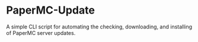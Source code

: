 # PaperMC-Update
A simple CLI script for automating the checking, downloading, and installing of PaperMC server updates.
